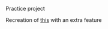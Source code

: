 Practice project

Recreation of <a href="https://iamcodefoxx.github.io/Hex-Colors-Gradient/" target="_blank">this</a> with an extra feature
